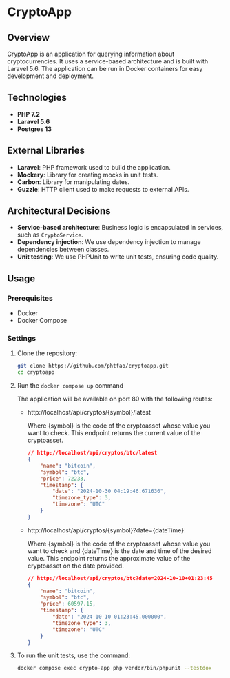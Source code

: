 # CryptoApp

## Overview

CryptoApp is an application for querying information about cryptocurrencies. It uses a service-based architecture and is built with Laravel 5.6. The application can be run in Docker containers for easy development and deployment.

## Technologies

- **PHP 7.2**
- **Laravel 5.6**
- **Postgres 13**


## External Libraries

- **Laravel**: PHP framework used to build the application.
- **Mockery**: Library for creating mocks in unit tests.
- **Carbon**: Library for manipulating dates.
- **Guzzle**: HTTP client used to make requests to external APIs.

## Architectural Decisions

- **Service-based architecture**: Business logic is encapsulated in services, such as `CryptoService`.
- **Dependency injection**: We use dependency injection to manage dependencies between classes.
- **Unit testing**: We use PHPUnit to write unit tests, ensuring code quality.

## Usage

### Prerequisites

- Docker
- Docker Compose

### Settings

1. Clone the repository:
    ```sh
    git clone https://github.com/phtfao/cryptoapp.git
    cd cryptoapp
    ```

1. Run the `docker compose up` command
    
    The application will be available on port 80 with the following routes:
    - http://localhost/api/cryptos/{symbol}/latest

        Where {symbol} is the code of the cryptoasset whose value you want to check.
        This endpoint returns the current value of the cryptoasset.
        ```json
        // http://localhost/api/cryptos/btc/latest
        {
            "name": "bitcoin",
            "symbol": "btc",
            "price": 72233,
            "timestamp": {
                "date": "2024-10-30 04:19:46.671636",
                "timezone_type": 3,
                "timezone": "UTC"
            }
        }
        ```

    - http://localhost/api/cryptos/{symbol}?date={dateTime}

        Where {symbol} is the code of the cryptoasset whose value you want to check and {dateTime} is the date and time of the desired value.
        This endpoint returns the approximate value of the cryptoasset on the date provided.
        ```json
        // http://localhost/api/cryptos/btc?date=2024-10-10+01:23:45
        {
            "name": "bitcoin",
            "symbol": "btc",
            "price": 60597.15,
            "timestamp": {
                "date": "2024-10-10 01:23:45.000000",
                "timezone_type": 3,
                "timezone": "UTC"
            }
        }
        ```
1. To run the unit tests, use the command:
    ```sh
    docker compose exec crypto-app php vendor/bin/phpunit --testdox
    ```

